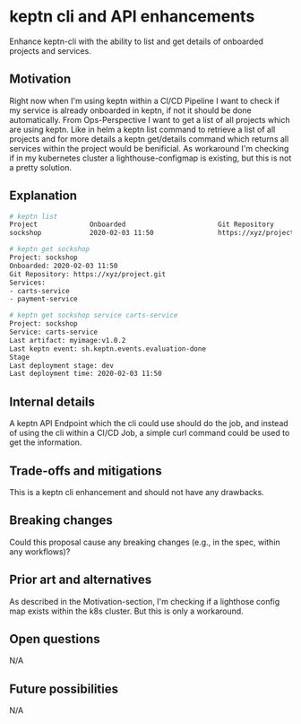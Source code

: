 # keptn cli and API enhancements

Enhance keptn-cli with the ability to list and get details of onboarded projects and services.

## Motivation

Right now when I'm using keptn within a CI/CD Pipeline I want to check if my service is already onboarded in keptn, if not it should be done automatically.
From Ops-Perspective I want to get a list of all projects which are using keptn. Like in helm a keptn list command to retrieve a list of all projects and for more details a keptn get/details <project> command which returns all services within the project would be benificial.
As workaround I'm checking if in my kubernetes cluster a lighthouse-configmap is existing, but this is not a pretty solution.

## Explanation

```bash
# keptn list
Project             Onboarded                       Git Repository
sockshop            2020-02-03 11:50                https://xyz/project.git
```

```bash
# keptn get sockshop
Project: sockshop
Onboarded: 2020-02-03 11:50
Git Repository: https://xyz/project.git
Services:
- carts-service
- payment-service
```

```bash
# keptn get sockshop service carts-service
Project: sockshop
Service: carts-service
Last artifact: myimage:v1.0.2
Last keptn event: sh.keptn.events.evaluation-done
Stage
Last deployment stage: dev
Last deployment time: 2020-02-03 11:50
```

## Internal details

A keptn API Endpoint which the cli could use should do the job, and instead of using the cli within a CI/CD Job, a simple curl command could be used to get the information.

## Trade-offs and mitigations

This is a keptn cli enhancement and should not have any drawbacks.

## Breaking changes

Could this proposal cause any breaking changes (e.g., in the spec, within any workflows)?

## Prior art and alternatives

As described in the Motivation-section, I'm checking if a lighthose config map exists within the k8s cluster. But this is only a workaround.

## Open questions

N/A

## Future possibilities

N/A